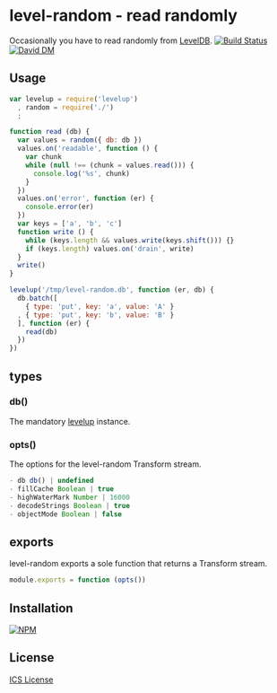 
# level-random - read randomly

Occasionally you have to read randomly from [LevelDB](http://leveldb.org/). 
[![Build Status](https://secure.travis-ci.org/michaelnisi/level-random.svg)](http://travis-ci.org/michaelnisi/level-random) [![David DM](https://david-dm.org/michaelnisi/level-random.svg)](http://david-dm.org/michaelnisi/level-random)

## Usage

```js
var levelup = require('levelup')
  , random = require('./')
  ;

function read (db) {
  var values = random({ db: db })
  values.on('readable', function () {
    var chunk
    while (null !== (chunk = values.read())) {
      console.log('%s', chunk)
    }
  })
  values.on('error', function (er) {
    console.error(er)
  })
  var keys = ['a', 'b', 'c']
  function write () {
    while (keys.length && values.write(keys.shift())) {}
    if (keys.length) values.on('drain', write)
  }
  write()
}

levelup('/tmp/level-random.db', function (er, db) {
  db.batch([
    { type: 'put', key: 'a', value: 'A' }
  , { type: 'put', key: 'b', value: 'B' }
  ], function (er) {
    read(db)
  })
})
```

## types

### db()

The mandatory [levelup](https://github.com/rvagg/node-levelup) instance.

### opts()

The options for the level-random Transform stream.

```js
- db db() | undefined
- fillCache Boolean | true
- highWaterMark Number | 16000
- decodeStrings Boolean | true
- objectMode Boolean | false
```

## exports

level-random exports a sole function that returns a Transform stream. 

```js
module.exports = function (opts())
```

## Installation

[![NPM](https://nodei.co/npm/level-values.svg)](https://npmjs.org/package/level-values)

## License

[ICS License](https://github.com/michaelnisi/level-values/blob/master/LICENSE)
